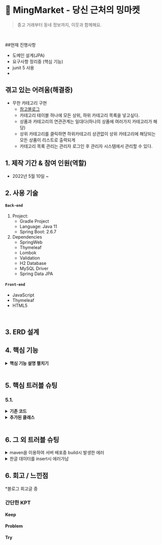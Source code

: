 # :pushpin: MingMarket - 당신 근처의 밍마켓
>중고 거래부터 동네 정보까지, 이웃과 함께해요.

</br>

##현재 진행사항
- 도메인 설계(JPA)
- 요구사항 정리중 (핵심 기능)
- junit 5 사용
- 

## 겪고 있는 어려움(해결중)
- 무한 카테고리 구현
   - [참고블로그](https://galid1.tistory.com/m/774)
   - 카테고리 테이블 하나에 모든 상위, 하위 카테고리 목록을 넣고싶다.
   - 상품과 카테고리의 연관관계는 일대다(하나의 상품에 여러가지 카테고리가 해당)
   - 상위 카테고리를 클릭하면 하위카테고리 상관없이 상위 카테고리에 해당되는 모든 상품이 리스트로 출력되게
   - 카테고리 목록 관리는 관리자 로그인 후 관리자 시스템에서 관리할 수 있다.

## 1. 제작 기간 & 참여 인원(역할)
- 2022년 5월 10일 ~ 

## 2. 사용 기술
#### `Back-end`
1. Project:
    - Gradle Project
    - Language: Java 11
    - Spring Boot: 2.6.7
2. Dependencies
    - SpringWeb
    - Thymeleaf
    - Lombok
    - Validation
    - H2 Database
    - MySQL Driver
    - Spring Data JPA
#### `Front-end`
- JavaScript
- Thymeleaf
- HTML5

</br>

## 3. ERD 설계

## 4. 핵심 기능
<details>
<summary><b>핵심 기능 설명 펼치기</b></summary>
<div markdown="1">

### 4.1. 전체 흐름
### 4.2. Controller
### 4.3. Service
### 4.4. Mapper
</div>
</details>

</br>

## 5. 핵심 트러블 슈팅
### 5.1.
<details>
<summary><b>기존 코드</b></summary>
<div markdown="1">

</div>
</details>

<details>
<summary><b>추가된 클래스</b></summary>
<div markdown="1">

</div>
</details>

</br>

## 6. 그 외 트러블 슈팅
<details>
<summary>maven을 이용하여 서버 배포중 build시 발생한 에러</summary>
<div markdown="1">

</div>
</details>

<details>
<summary>한글 데이터를 insert시 에러가남</summary>
<div markdown="1">

</div>
</details>

## 6. 회고 / 느낀점

*블로그 회고글 중
### 간단한 KPT
#### Keep

#### Problem

#### Try

